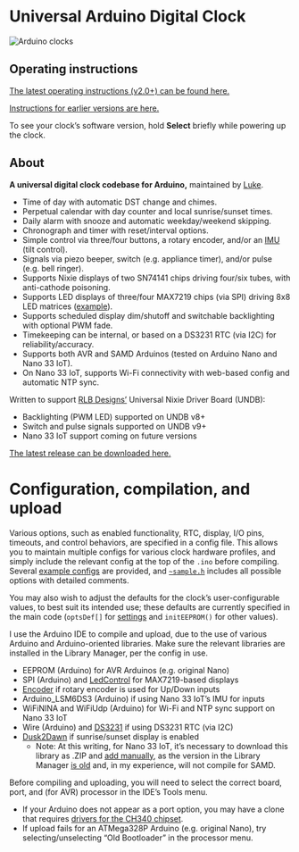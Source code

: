 # Universal Arduino Digital Clock

![Arduino clocks](https://theclockspot.com/arduino-clock.jpg)

## Operating instructions

[The latest operating instructions (v2.0+) can be found here.](https://github.com/clockspot/arduino-clock/blob/master/INSTRUCTIONS.md)

[Instructions for earlier versions are here.](https://github.com/clockspot/arduino-clock/releases)

To see your clock’s software version, hold **Select** briefly while powering up the clock.

## About

**A universal digital clock codebase for Arduino,** maintained by [Luke](https://theclockspot.com).

* Time of day with automatic DST change and chimes.
* Perpetual calendar with day counter and local sunrise/sunset times.
* Daily alarm with snooze and automatic weekday/weekend skipping.
* Chronograph and timer with reset/interval options.
* Simple control via three/four buttons, a rotary encoder, and/or an [IMU](https://en.wikipedia.org/wiki/Inertial_measurement_unit) (tilt control).
* Signals via piezo beeper, switch (e.g. appliance timer), and/or pulse (e.g. bell ringer).
* Supports Nixie displays of two SN74141 chips driving four/six tubes, with anti-cathode poisoning.
* Supports LED displays of three/four MAX7219 chips (via SPI) driving 8x8 LED matrices ([example](https://www.amazon.com/HiLetgo-MAX7219-Arduino-Microcontroller-Display/dp/B07FFV537V/)).
* Supports scheduled display dim/shutoff and switchable backlighting with optional PWM fade.
* Timekeeping can be internal, or based on a DS3231 RTC (via I2C) for reliability/accuracy.
* Supports both AVR and SAMD Arduinos (tested on Arduino Nano and Nano 33 IoT).
* On Nano 33 IoT, supports Wi-Fi connectivity with web-based config and automatic NTP sync. 

Written to support [RLB Designs’](http://rlb-designs.com/) Universal Nixie Driver Board (UNDB):

* Backlighting (PWM LED) supported on UNDB v8+
* Switch and pulse signals supported on UNDB v9+
* Nano 33 IoT support coming on future versions

[The latest release can be downloaded here.](https://github.com/clockspot/arduino-clock/releases/latest)

# Configuration, compilation, and upload

Various options, such as enabled functionality, RTC, display, I/O pins, timeouts, and control behaviors, are specified in a config file. This allows you to maintain multiple configs for various clock hardware profiles, and simply include the relevant config at the top of the `.ino` before compiling. Several [example configs](https://github.com/clockspot/arduino-clock/tree/master/arduino-clock/configs) are provided, and [`~sample.h`](https://github.com/clockspot/arduino-clock/blob/master/arduino-clock/configs/%7Esample.h) includes all possible options with detailed comments.

You may also wish to adjust the defaults for the clock’s user-configurable values, to best suit its intended use; these defaults are currently specified in the main code (`optsDef[]` for [settings](https://github.com/clockspot/arduino-clock/blob/master/INSTRUCTIONS.md#settings-menu) and `initEEPROM()` for other values).

I use the Arduino IDE to compile and upload, due to the use of various Arduino and Arduino-oriented libraries. Make sure the relevant libraries are installed in the Library Manager, per the config in use.

* EEPROM (Arduino) for AVR Arduinos (e.g. original Nano)
* SPI (Arduino) and [LedControl](http://wayoda.github.io/LedControl) for MAX7219-based displays
* [Encoder](https://github.com/PaulStoffregen/Encoder) if rotary encoder is used for Up/Down inputs
* Arduino_LSM6DS3 (Arduino) if using Nano 33 IoT’s IMU for inputs
* WiFiNINA and WiFiUdp (Arduino) for Wi-Fi and NTP sync support on Nano 33 IoT
* Wire (Arduino) and [DS3231](https://github.com/NorthernWidget/DS3231) if using DS3231 RTC (via I2C)
* [Dusk2Dawn](https://github.com/dmkishi/Dusk2Dawn) if sunrise/sunset display is enabled
  * Note: At this writing, for Nano 33 IoT, it’s necessary to download this library as .ZIP and [add manually](https://www.arduino.cc/en/guide/libraries#toc4), as the version in the Library Manager [is old](https://forum.arduino.cc/index.php?topic=479550.msg3852574#msg3852574) and, in my experience, will not compile for SAMD.

Before compiling and uploading, you will need to select the correct board, port, and (for AVR) processor in the IDE’s Tools menu.

* If your Arduino does not appear as a port option, you may have a clone that requires [drivers for the CH340 chipset](https://sparks.gogo.co.nz/ch340.html).
* If upload fails for an ATMega328P Arduino (e.g. original Nano), try selecting/unselecting “Old Bootloader” in the processor menu.